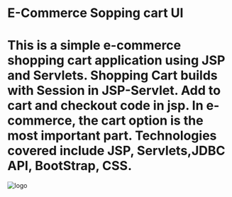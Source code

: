 <h1>E-Commerce Sopping cart UI</h1>

<h1>This is a simple e-commerce shopping cart application using JSP and Servlets. Shopping Cart builds with Session in JSP-Servlet. Add to cart and checkout code in jsp. In e-commerce, the cart option is the most important part. Technologies covered include JSP, Servlets,JDBC API, BootStrap, CSS.</h1>


![logo](https://github.com/prajinpatil42/E-Commerce_Shopping-Cart/blob/main/Imagesss/E_commerece_cart.png)


